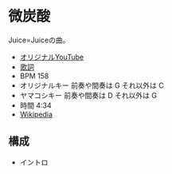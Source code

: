# 微炭酸

Juice=Juiceの曲。

- [オリジナルYouTube](https://www.youtube.com/watch?v=NtBZEHyB_jo)
- [歌詞](https://j-lyric.net/artist/a057fe1/l04a8f9.html)
- BPM 158
- オリジナルキー 前奏や間奏は G それ以外は C
- ヤマコシキー 前奏や間奏は D それ以外は G
- 時間 4:34
- [Wikipedia](https://ja.wikipedia.org/wiki/%E5%BE%AE%E7%82%AD%E9%85%B8/%E3%83%9D%E3%83%84%E3%83%AA%E3%81%A8/Good_bye_%26_Good_luck!)

## 構成

- イントロ
